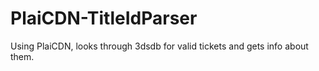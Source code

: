 # PlaiCDN-TitleIdParser
Using PlaiCDN, looks through 3dsdb for valid tickets and gets info about them.
